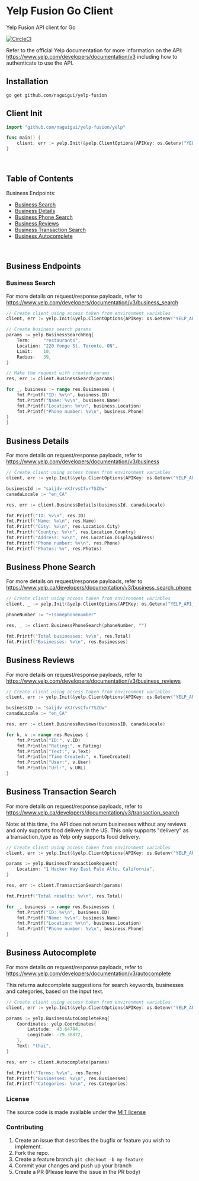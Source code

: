 # Yelp Fusion Go Client

Yelp Fusion API client for Go

[![CircleCI](https://circleci.com/gh/naguigui/yelp-fusion/tree/master.svg?style=svg)](https://circleci.com/gh/naguigui/yelp-fusion/tree/master)

Refer to the official Yelp documentation for more information on the API: https://www.yelp.com/developers/documentation/v3 including how to authenticate to use the API.

## Installation

```
go get github.com/naguigui/yelp-fusion
```

## Client Init

```go
import "github.com/naguigui/yelp-fusion/yelp"

func main() {
	client, err := yelp.Init(&yelp.ClientOptions{APIKey: os.Getenv("YELP_API_KEY")})
}
```

<br/>

## Table of Contents

Business Endpoints:

- [Business Search](#business-search)
- [Business Details](#business-details)
- [Business Phone Search](#business-phone-search)
- [Business Reviews](#business-reviews)
- [Business Transaction Search](#business-transaction-search)
- [Business Autocomplete](#business-autocomplete)

<br/>

## Business Endpoints

### Business Search

For more details on request/response payloads, refer to https://www.yelp.com/developers/documentation/v3/business_search

```go
// Create client using access token from environment variables
client, err := yelp.Init(&yelp.ClientOptions{APIKey: os.Getenv("YELP_API_KEY")})

// Create business search params
params := yelp.BusinessSearchReq{
	Term:     "restaurants",
	Location: "220 Yonge St, Toronto, ON",
	Limit:    10,
	Radius:   39,
}

// Make the request with created params
res, err := client.BusinessSearch(params)

for _, business := range res.Businesses {
	fmt.Printf("ID: %v\n", business.ID)
	fmt.Printf("Name: %v\n", business.Name)
	fmt.Printf("Location: %v\n", business.Location)
	fmt.Printf("Phone number: %v\n", business.Phone)
}
}
```

## Business Details

For more details on request/response payloads, refer to https://www.yelp.com/developers/documentation/v3/business

```go
// Create client using access token from environment variables
client, err := yelp.Init(&yelp.ClientOptions{APIKey: os.Getenv("YELP_API_KEY")})

businessId := "saijdv-vXJrvsCfvr7SZOw"
canadaLocale := "en_CA"

res, err := client.BusinessDetails(businessId, canadaLocale)

fmt.Printf("ID: %v\n", res.ID)
fmt.Printf("Name: %v\n", res.Name)
fmt.Printf("City: %v\n", res.Location.City)
fmt.Printf("Country: %v\n", res.Location.Country)
fmt.Printf("Address: %v\n", res.Location.DisplayAddress)
fmt.Printf("Phone number: %v\n", res.Phone)
fmt.Printf("Photos: %v", res.Photos)
```

## Business Phone Search

For more details on request/response payloads, refer to https://www.yelp.ca/developers/documentation/v3/business_search_phone

```go
// Create client using access token from environment variables
client, _ := yelp.Init(&yelp.ClientOptions{APIKey: os.Getenv("YELP_API_KEY")})

phoneNumber := "+1somephonenumber"

res, _ := client.BusinessPhoneSearch(phoneNumber, "")

fmt.Printf("Total businesses: %v\n", res.Total)
fmt.Printf("Businesses: %v\n", res.Businesses)
```

## Business Reviews

For more details on request/response payloads, refer to https://www.yelp.com/developers/documentation/v3/business_reviews

```go
// Create client using access token from environment variables
client, err := yelp.Init(&yelp.ClientOptions{APIKey: os.Getenv("YELP_API_KEY")})

businessID := "saijdv-vXJrvsCfvr7SZOw"
canadaLocale := "en_CA"

res, err := client.BusinessReviews(businessID, canadaLocale)

for k, v := range res.Reviews {
	fmt.Println("ID:", v.ID)
	fmt.Println("Rating:", v.Rating)
	fmt.Println("Text:", v.Text)
	fmt.Println("Time Created:", v.TimeCreated)
	fmt.Println("User:", v.User)
	fmt.Println("Url:", v.URL)
}
```

## Business Transaction Search

For more details on request/response payloads, refer to https://www.yelp.ca/developers/documentation/v3/transaction_search

Note: at this time, the API does not return businesses without any reviews and only supports food delivery in the US.
This only supports "delivery" as a transaction_type as Yelp only supports food delivery.

```go
// Create client using access token from environment variables
client, err := yelp.Init(&yelp.ClientOptions{APIKey: os.Getenv("YELP_API_KEY")})

params := yelp.BusinessTransactionRequest{
	Location: "1 Hacker Way East Palo Alto, California",
}

res, err := client.TransactionSearch(params)

fmt.Printf("Total results: %v\n", res.Total)

for _, business := range res.Businesses {
	fmt.Printf("ID: %v\n", business.ID)
	fmt.Printf("Name: %v\n", business.Name)
	fmt.Printf("Location: %v\n", business.Location)
	fmt.Printf("Phone number: %v\n", business.Phone)
}
```

## Business Autocomplete

For more details on request/response payloads, refer to https://www.yelp.com/developers/documentation/v3/autocomplete

This returns autocomplete suggestions for search keywords, businesses and categories, based on the input text.

```go
// Create client using access token from environment variables
client, err := yelp.Init(&yelp.ClientOptions{APIKey: os.Getenv("YELP_API_KEY")})

params := yelp.BusinessAutoCompleteReq{
	Coordinates: yelp.Coordinates{
		Latitude:  43.64784,
		Longitude: -79.38872,
	},
	Text: "thai",
}

res, err := client.Autocomplete(params)

fmt.Printf("Terms: %v\n", res.Terms)
fmt.Printf("Businesses: %v\n", res.Businesses)
fmt.Printf("Categories: %v\n", res.Categories)
```

### License

The source code is made available under the [MIT license](LICENSE)

### Contributing

1. Create an issue that describes the bugfix or feature you wish to implement.
2. Fork the repo.
3. Create a feature branch `git checkout -b my-feature`
4. Commit your changes and push up your branch
5. Create a PR (Please leave the issue in the PR body)
